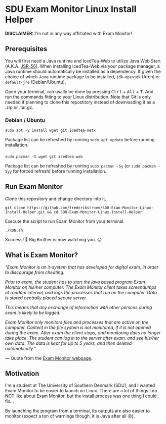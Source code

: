 # SDU Exam Monitor Linux Install Helper
**DISCLAIMER:** I'm not in any way afflitiated with Exam Monitor!

## Prerequisites
You will first need a Java runtime and IcedTea-Web to utilize Java Web Start (A.K.A. [JSR-56](http://www.jcp.org/en/jsr/detail?id=56)). When installing IcedTea-Web via your package manager, a Java runtime should automatically be installed as a dependency. If given the choice of which Java runtime package to be installed, `jdk-openjdk` (Arch) or `default-jre` (Debian/Ubuntu).

Open your terminal, can usally be done by pressing <kbd>Ctrl</kbd> + <kbd>Alt</kbd> + <kbd>T</kbd>. And run the commands fitting to your Linux distribution. Note that Git is only needed if planning to clone this repostitory instead of downloading it as a .zip or .tar.gz.

### Debian / Ubuntu
```
sudo apt -y install wget git icedtea-netx
```

Package list can be refreshed by running `sudo apt update` before running installation.

###
```
sudo pacman -S wget git icedtea-web
```

Package list can be refreshed by running `sudo pacman -Sy` (or `sudo pacman -Syy` for forced refresh) before running installation.

## Run Exam Monitor
Clone this repository and change directory into it.

```
git clone https://github.com/frederikstroem/SDU-Exam-Monitor-Linux-Install-Helper.git && cd SDU-Exam-Monitor-Linux-Install-Helper
```

Execute the script to run Exam Monitor from your terminal.
```
./RUN.sh
```

Success! 🎉 Big Brother is now watching you. 😉

## What is Exam Monitor?

*"Exam Monitor is an it-system that has developed for digital exam, in order to discourage from cheating.*

*Prior to exam, the student has to start the java based program Exam Monitor on his/her computer. The Exam Monitor client takes screendumps at random interval, and logs the processes that run on the computer. Data is stored centrally placed secure server.*

*This means that any exchange of information with other persons during exam is likely to be logged.*

*Exam Monitor only monitors files and processes that are active on the computer. Content in the file system is not monitored, if it is not opened during the exam. After exam the client stops, and monitoring does no longer take place. The student can log in to the server after exam, and see his/her own data. The data is kept for up to 5 years, and then deleted automatically."*

 — Quote from the [Exam Monitor webpage](https://sdu.exammonitor.dk/).

## Motivation
I'm a student at The University of Southern Denmark (SDU), and I wanted Exam Monitor to be easier to launch on Linux. There are a lot of things I do NOT like about Exam Monitor, but the install process was one thing I could fix...

By launching the program from a terminal, its outputs are also easier to monitor (expect a ton of warnings though, it is Java after all 😝).

